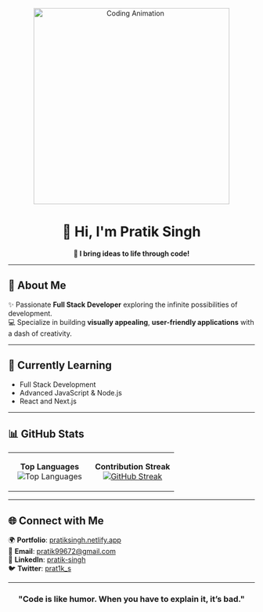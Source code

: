 <div align="center">
<img src="https://user-images.githubusercontent.com/55389276/140866485-8fb1c876-9a8f-4d6a-98dc-08c4981eaf70.gif" alt="Coding Animation" width="400" />
  
# 👋 Hi, I'm **Pratik Singh**  
**🚀 I bring ideas to life through code!**

</div>

---

## 🌟 **About Me**  
✨ Passionate **Full Stack Developer** exploring the infinite possibilities of development.  
💻 Specialize in building **visually appealing**, **user-friendly applications** with a dash of creativity. 

---

## 🌱 **Currently Learning**  
- Full Stack Development  
- Advanced JavaScript & Node.js  
- React and Next.js

---

## 📊 **GitHub Stats**

<table>
<tr>
<td valign="top" width="50%" align="center">

**Top Languages**  
![Top Languages](https://github-readme-stats.vercel.app/api/top-langs/?username=pratiks0&layout=compact&theme=transparent&hide_border=true&langs_count=8)

</td>
<td valign="top" width="50%" align="center">

**Contribution Streak**  
[![GitHub Streak](https://streak-stats.demolab.com?user=pratiks0&theme=transparent&hide_border=true)](https://git.io/streak-stats)

</td>
</tr>
</table>

---

## 🌐 **Connect with Me**  
🌍 **Portfolio**: [pratiksingh.netlify.app](https://pratiksingh.netlify.app)  
💌 **Email**: pratik99672@gmail.com  
🔗 **LinkedIn**: [pratik-singh](https://www.linkedin.com/in/pratik-singh-a20389314/)  
🐦 **Twitter**: [prat1k_s](https://x.com/prat1k_s)  

---

<div align="center">
  
### "Code is like humor. When you have to explain it, it’s bad."  
</div>
